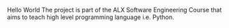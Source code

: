 Hello World
The project is part of the ALX Software Engineering Course that aims to teach high level programming language i.e. Python.